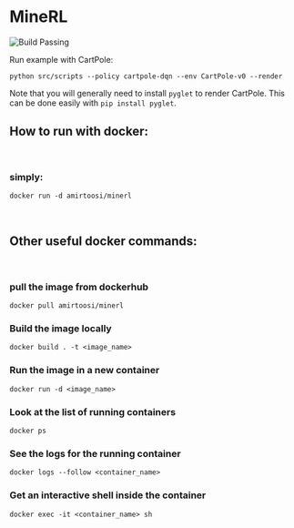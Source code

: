 # MineRL
![Build Passing](https://github.com/will-maclean/MineRL/workflows/main%20workflow/badge.svg)

Run example with CartPole:

```
python src/scripts --policy cartpole-dqn --env CartPole-v0 --render
```

Note that you will generally need to install `pyglet` to render CartPole. This can be done easily with `pip install pyglet`.

## How to run with docker:
<br />

### simply:
```
docker run -d amirtoosi/minerl
```
<br />

## Other useful docker commands:
<br />

### pull the image from dockerhub
```
docker pull amirtoosi/minerl
```
### Build the image locally
```
docker build . -t <image_name>
```
### Run the image in a new container
```
docker run -d <image_name>
```
### Look at the list of running containers
```
docker ps
```
### See the logs for the running container
```
docker logs --follow <container_name>
```
### Get an interactive shell inside the container
```
docker exec -it <container_name> sh
```
